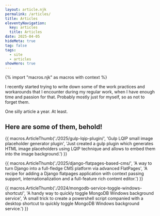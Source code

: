 ```yaml
---
layout: article.njk
permalink: /articles/
title: Articles
eleventyNavigation:
  key: articles
  title: Articles
date: 2025-04-05
hideMeta: true
tag: false
tags:
  - site
  - articles
showHero: true
---
```


<!--
@changed 2025.04.05, 08:00
-->

{% import "macros.njk" as macros with context %}

I recently started trying to write down some of the work practices and workarounds that I encounter during my regular work, when I have enough time and passion for that. Probably mostly just for myself, so as not to forget them.

One silly article a year. At least.

## Here are some of them, behold!

{{ macros.ArticleThumb('./2025/gulp-lqip-plugin/', 'Gulp LQIP small image placeholder generator plugin', 'Just created a gulp plugin which generates HTML image placeholders using LQIP technique and allows to embed them into the image background.') }}

{{ macros.ArticleThumb('./2025/django-flatpages-based-cms/', 'A way to turn Django into a full-fledge CMS platform via advanced FlatPages', 'A recipe for adding a Django flatpages application with context passing support, internationalization and a full-feature rich content editor.') }}

{{ macros.ArticleThumb('./2024/mongodb-service-toggle-windows-shortcut/', 'A handy way to quickly toggle MongoDB Windows background service', 'A small trick to create a powershell script companied with a desktop shortcut to quickly toggle MongoDB Windows background service.') }}
